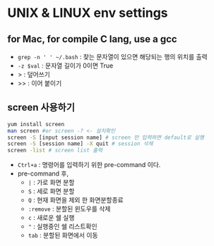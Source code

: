 # UNIX & LINUX env settings
## for Mac, for compile C lang, use a gcc

- ```grep -n ' ' ~/.bash``` : 찾는 문자열이 있으면 해당되는 행의 위치를 출력 
- ```-z $val``` : 문자열 길이가 0이면 True
- \> : 덮어쓰기
- \>\> : 이어 붙이기

## screen 사용하기
```sh
yum install screen
man screen #or screen -? <- 설치확인
screen -S [input session name] # screen 만 입력하면 default로 실행
screen -S [session name] -X quit # session 삭제
screen -list # screen list 출력
```
- `Ctrl+a` : 명령어를 입력하기 위한 pre-command 이다.
- pre-command 후, 
    - `|` : 가로 화면 분할
    - `S` : 세로 화면 분할
    - `Q` : 현재 화면을 제외 한 화면분할종료
    - `:remove` : 분할된 윈도우를 삭제
    - `c` : 새로운 쉘 실행
    - `"` : 실행중인 쉘 리스트확인
    - `tab` : 분할된 화면에서 이동 
